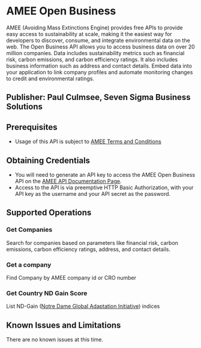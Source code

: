 # AMEE Open Business
AMEE (Avoiding Mass Extinctions Engine) provides free APIs to provide easy access to sustainability at scale, making it the easiest way for developers to discover, consume, and integrate environmental data on the web. The Open Business API allows you to access business data on over 20 million companies. Data includes sustainability metrics such as financial risk, carbon emissions, and carbon efficiency ratings. It also includes business information such as address and contact details. Embed data into your application to link company profiles and automate monitoring changes to credit and environmental ratings.

## Publisher: Paul Culmsee, Seven Sigma Business Solutions

## Prerequisites
* Usage of this API is subject to [AMEE Terms and Conditions](https://www.amee.com/terms-and-conditions)

## Obtaining Credentials
* You will need to generate an API key to access the AMEE Open Business API on the [AMEE API Documentation Page](https://www.amee.com/api#/documentation).
* Access to the API is via preemptive HTTP Basic Authorization, with your API key as the username and your API secret as the password.

## Supported Operations
### Get Companies
Search for companies based on parameters like financial risk, carbon emissions, carbon efficiency ratings, address, and contact details.
### Get a company
Find Company by AMEE company id or CRO number
### Get Country ND Gain Score
List ND-Gain ([Notre Dame Global Adaptation Initiative](https://gain-new.crc.nd.edu/ranking?msclkid=a668bb78bc5811ecbb12c95a4ea5e565)) indices


## Known Issues and Limitations
There are no known issues at this time.
